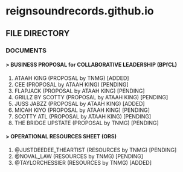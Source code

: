 # reignsoundrecords.github.io

## FILE DIRECTORY

### DOCUMENTS

#### > BUSINESS PROPOSAL for COLLABORATIVE LEADERSHIP (BPfCL)

1. ATAAH KING (PROPOSAL by TNMG) [ADDED]
2. CEE (PROPOSAL by ATAAH KING) [PENDING]
3. FLAPJACK (PROPOSAL by ATAAH KING) [PENDING]
4. GRILLZ BY SCOTTY (PROPOSAL by ATAAH KING) [PENDING]
5. JUSS JABZZ (PROPOSAL by ATAAH KING) [ADDED]
6. MICAH KIYO (PROPOSAL by ATAAH KING) [PENDING]
7. SCOTTY ATL (PROPOSAL by ATAAH KING) [PENDING]
8. THE BRIDGE UPSTATE (PROPOSAL by TNMG) [PENDING]

#### > OPERATIONAL RESOURCES SHEET (ORS)

1. @JUSTDEEDEE_THEARTIST (RESOURCES by TNMG) [PENDING]
2. @NOVAL_LAW (RESOURCES by TNMG) [PENDING]
3. @TAYLORCHESSIER (RESOURCES by TNMG) [ADDED]
